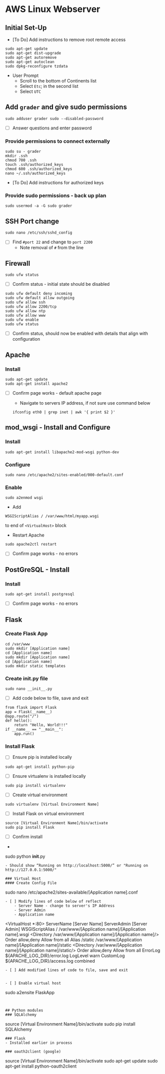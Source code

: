 # AWS Linux Webserver

## Initial Set-Up
- [To Do] Add instructions to remove root remote access
```
sudo apt-get update
sudo apt-get dist-upgrade
sudo apt-get autoremove
sudo apt-get autoclean
sudo dpkg-reconfigure tzdata
```
- User Prompt
	- Scroll to the bottom of Continents list
	- Select `Etc`; in the second list
	- Select `UTC`

## Add `grader` and give sudo permissions
```
sudo adduser grader sudo --disabled-password
```

- [ ] Answer questions and enter password

### Provide permissions to connect externally
```
sudo su - grader
mkdir .ssh
chmod 700 .ssh
touch .ssh/authorized_keys
chmod 600 .ssh/authorized_keys
nano ~/.ssh/authorized_keys
```

- [To Do] Add instructions for authorized keys

### Provide sudo permissions - back up plan
```
sudo usermod -a -G sudo grader
```


## SSH Port change
```
sudo nano /etc/ssh/sshd_config
```
- [ ] Find `#port 22` and change to `port 2200`
	- Note removal of `#` from the line

## Firewall
```
sudo ufw status
```

- [ ] Confirm status - initial state should be disabled

```
sudo ufw default deny incoming
sudo ufw default allow outgoing
sudo ufw allow ssh
sudo ufw allow 2200/tcp
sudo ufw allow ntp
sudo ufw allow www
sudo ufw enable
sudo ufw status
```
- [ ] Confirm status, should now be enabled with details that align with configuration


## Apache
### Install
```
sudo apt-get update
sudo apt-get install apache2
```

- [ ] Confirm page works - default apache page
	- Navigate to servers IP address, if not sure use command below
	```
	ifconfig eth0 | grep inet | awk '{ print $2 }'
	```


## mod_wsgi - Install and Configure
### Install 
```
sudo apt-get install libapache2-mod-wsgi python-dev
```

### Configure
```
sudo nano /etc/apache2/sites-enabled/000-default.conf
```

### Enable
```
sudo a2enmod wsgi
```

- Add 
```
WSGIScriptAlias / /var/www/html/myapp.wsgi
```
to end of `<VirtualHost>` block

- Restart Apache
```
sudo apache2ctl restart
```
- [ ] Confirm page works - no errors

## PostGreSQL - Install
### Install
```
sudo apt-get install postgresql
```
- [ ] Confirm page works - no errors

## Flask
### Create Flask App
```
cd /var/www
sudo mkdir [Application name]
cd [Application name]
sudo mkdir [Application name]
cd [Application name]
sudo mkdir static templates
```

### Create __init__.py file
```
sudo nano __init__.py
```
- [ ] Add code below to file, save and exit
```
from flask import Flask
app = Flask(__name__)
@app.route("/")
def hello():
    return "Hello, World!!!"
if __name__ == "__main__":
    app.run()
```

### Install Flask
- [ ] Ensure pip is installed locally
```
sudo apt-get install python-pip

```

- [ ] Ensure virtualenv is installed locally
```
sudo pip install virtualenv
```

- [ ] Create virtual environment
```
sudo virtualenv [Virtual Environment Name]
```

- [ ] Install Flask on virtual environment
```
source [Virtual Environment Name]/bin/activate
sudo pip install Flask
```

- [ ] Confirm install
 - ```
 sudo python __init__.py
 ```
 - Should show “Running on http://localhost:5000/” or "Running on http://127.0.0.1:5000/"

### Virtual Host
#### Create Config File
```
sudo nano /etc/apache2/sites-available/[Application name].conf
```
- [ ] Modify lines of code below of reflect
	- Server Name - change to server's IP Address
	- Server Admin
	- Application name
```
<VirtualHost *:80>
		ServerName [Server Name]
		ServerAdmin [Server Admin]
		WSGIScriptAlias / /var/www/[Application name]/[Application name].wsgi
		<Directory /var/www/[Application name]/[Application name]/>
			Order allow,deny
			Allow from all
		</Directory>
		Alias /static /var/www/[Application name]/[Application name]/static
		<Directory /var/www/[Application name]/[Application name]/static/>
			Order allow,deny
			Allow from all
		</Directory>
		ErrorLog ${APACHE_LOG_DIR}/error.log
		LogLevel warn
		CustomLog ${APACHE_LOG_DIR}/access.log combined
</VirtualHost>
```
- [ ] Add modified lines of code to file, save and exit


- [ ] Enable virtual host
```
sudo a2ensite FlaskApp
```


## Python modules
### SQLAlchemy
```
source [Virtual Environment Name]/bin/activate
sudo pip install SQLAlchemy
```
### Flask
- Installed earlier in process

### oauth2client (google)
```
source [Virtual Environment Name]/bin/activate
sudo apt-get update
sudo apt-get install python-oauth2client
```
